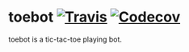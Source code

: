 toebot [![Travis][build-badge]][build] [![Codecov][codecov-badge]][codecov]
======

toebot is a tic-tac-toe playing bot.

[build-badge]: https://travis-ci.org/jonmpqts/toebot.svg?branch=master
[build]: https://travis-ci.org/jonmpqts/toebot

[codecov-badge]: https://codecov.io/gh/jonmpqts/toebot/branch/master/graph/badge.svg
[codecov]: https://codecov.io/gh/jonmpqts/toebot
